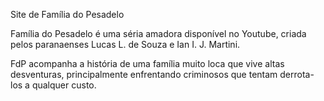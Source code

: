 Site de Família do Pesadelo

Família do Pesadelo é uma séria amadora disponível no Youtube, criada pelos paranaenses Lucas L. de Souza e Ian I. J. Martini.

FdP acompanha a história de uma família muito loca que vive altas desventuras, principalmente enfrentando criminosos que tentam derrota-los a qualquer custo.
